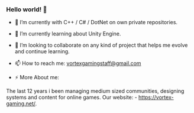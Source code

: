 ### Hello world! 👋

- 🔭 I’m currently with C++ / C# / DotNet on own private repositories.
- 🌱 I’m currently learning about Unity Engine.
- 👯 I’m looking to collaborate on any kind of project that helps me evolve and continue learning.

- 📫 How to reach me: vortexgamingstaff@gmail.com

- ⚡ More About me:

The last 12 years i been managing medium sized communities, designing systems and content for online games.
Our website: - https://vortex-gaming.net/.
